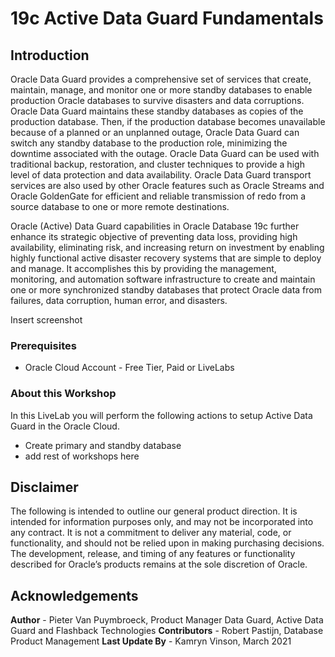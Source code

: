 # 19c Active Data Guard Fundamentals

## Introduction

Oracle Data Guard provides a comprehensive set of services that create, maintain, manage, and monitor one or more standby databases to enable production Oracle databases to survive disasters and data corruptions. Oracle Data Guard maintains these standby databases as copies of the production database. Then, if the production database becomes unavailable because of a planned or an unplanned outage, Oracle Data Guard can switch any standby database to the production role, minimizing the downtime associated with the outage. Oracle Data Guard can be used with traditional backup, restoration, and cluster techniques to provide a high level of data protection and data availability. Oracle Data Guard transport services are also used by other Oracle features such as Oracle Streams and Oracle GoldenGate for efficient and reliable transmission of redo from a source database to one or more remote destinations.

Oracle (Active) Data Guard capabilities in Oracle Database 19c further enhance its strategic objective
of preventing data loss, providing high availability, eliminating risk, and increasing return on investment
by enabling highly functional active disaster recovery systems that are simple to deploy and manage.
It accomplishes this by providing the management, monitoring, and automation software infrastructure
to create and maintain one or more synchronized standby databases that protect Oracle data from
failures, data corruption, human error, and disasters.

Insert screenshot

### Prerequisites
* Oracle Cloud Account - Free Tier, Paid or LiveLabs

### About this Workshop
In this LiveLab you will perform the following actions to setup Active Data Guard in the Oracle Cloud.
- Create primary and standby database
- add rest of workshops here

## Disclaimer 
The following is intended to outline our general product direction. It is intended for information purposes only, and may not be incorporated into any contract. It is not a commitment to deliver any material, code, or functionality, and should not be relied upon in making purchasing decisions. The development, release, and timing of any features or functionality described for Oracle’s products remains at the sole discretion of Oracle.


## Acknowledgements

**Author** - Pieter Van Puymbroeck, Product Manager Data Guard, Active Data Guard and Flashback Technologies
**Contributors** - Robert Pastijn, Database Product Management
**Last Update By** - Kamryn Vinson, March 2021